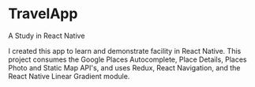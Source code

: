 # TravelApp
A Study in React Native

I created this app to learn and demonstrate facility in React Native. 
This project consumes the Google Places Autocomplete, Place Details, Places Photo and Static Map API's, and uses Redux, React Navigation, and the React Native Linear Gradient module. 
